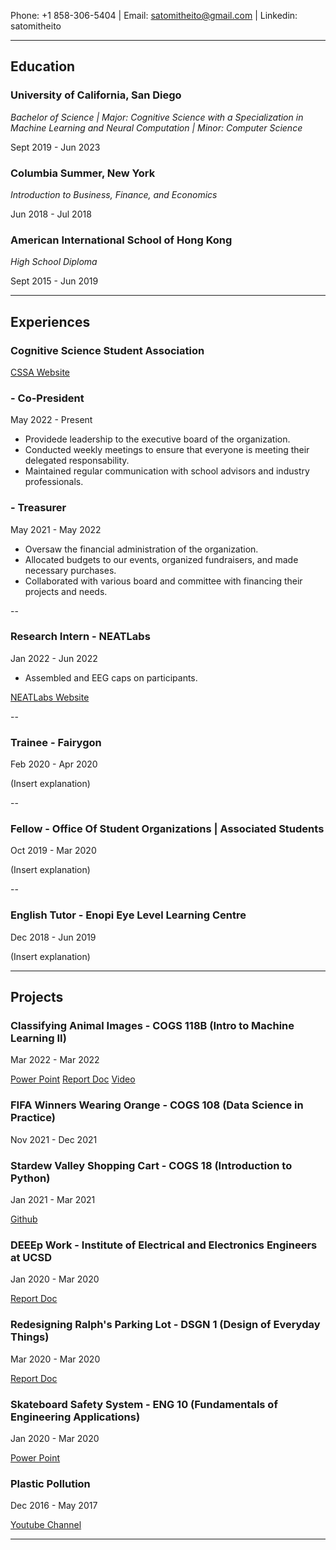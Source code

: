 Phone: +1 858-306-5404 | Email: satomitheito@gmail.com | Linkedin: satomitheito

---
## Education
### University of California, San Diego 
*Bachelor of Science | Major: Cognitive Science with a Specialization in Machine Learning and Neural Computation | Minor: Computer Science*

Sept 2019 - Jun 2023


### Columbia Summer, New York
*Introduction to Business, Finance, and Economics*

Jun 2018 - Jul 2018


### American International School of Hong Kong
*High School Diploma*

Sept 2015 - Jun 2019

---

## Experiences 

### Cognitive Science Student Association
[CSSA Website](https://cssa-ucsd.org/#/)
### - Co-President 
May 2022 - Present

- Providede leadership to the executive board of the organization. 
- Conducted weekly meetings to ensure that everyone is meeting their delegated responsability.
- Maintained regular communication with school advisors and industry professionals. 


### - Treasurer 
May 2021 - May 2022

- Oversaw the financial administration of the organization. 
- Allocated budgets to our events, organized fundraisers, and made necessary purchases. 
- Collaborated with various board and committee with financing their projects and needs.

--

### Research Intern - NEATLabs
Jan 2022 - Jun 2022 

- Assembled and EEG caps on participants. 

[NEATLabs Website](https://neatlabs.ucsd.edu/index.html)

--

### Trainee - Fairygon 
Feb 2020 - Apr 2020

(Insert explanation) 

--

### Fellow - Office Of Student Organizations | Associated Students
Oct 2019 - Mar 2020 

(Insert explanation) 

--

### English Tutor - Enopi Eye Level Learning Centre 
Dec 2018 - Jun 2019

(Insert explanation) 



---

## Projects 

### Classifying Animal Images - COGS 118B (Intro to Machine Learning II)
Mar 2022 - Mar 2022

[Power Point](https://docs.google.com/presentation/d/1BvKiHuf3KMM9rC31lKVJiMy7wL1EO32qqVW4Q3TE8go/edit?usp=sharing)
[Report Doc](https://docs.google.com/document/d/1npZt5AmOw5H6HAmAkiWImiCBls29TT0qAIaXuKbur6k/edit?usp=sharing)
[Video](https://drive.google.com/file/d/1vYAc64DjNcLIO2HQKlL1TdimNBuubrY6/view?usp=sharing)




### FIFA Winners Wearing Orange - COGS 108 (Data Science in Practice)
Nov 2021 - Dec 2021




### Stardew Valley Shopping Cart - COGS 18 (Introduction to Python)
Jan 2021 - Mar 2021

[Github](https://github.com/satomitheito/COGS18)




### DEEEp Work - Institute of Electrical and Electronics Engineers at UCSD
Jan 2020 - Mar 2020 


[Report Doc](https://docs.google.com/document/d/1Hws-riErodUQJlsDMCisj5t5Z2H1adTCzAhOHNWS1MQ/edit)




### Redesigning Ralph's Parking Lot - DSGN 1 (Design of Everyday Things)
Mar 2020 - Mar 2020

[Report Doc](https://docs.google.com/document/d/1pj5nzgQU7PjQzxMcy34b-j5CJMu6oVG9jod3bfQp1-E/edit)




### Skateboard Safety System - ENG 10 (Fundamentals of Engineering Applications)
Jan 2020 - Mar 2020 

[Power Point](https://docs.google.com/presentation/d/1a4f0jeQiOt_RZk-05sOUlFMD7DGaG6ECZM7DC-M0Urk/edit?usp=sharing)




### Plastic Pollution 
Dec 2016 - May 2017

[Youtube Channel](https://www.youtube.com/channel/UCsUIRQA5K7pmY320n5euXug)




---



